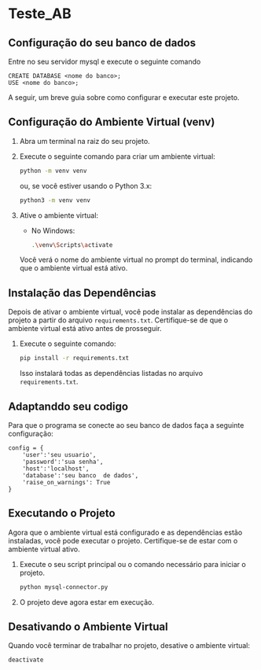 # Teste_AB

## Configuração do seu banco de dados
Entre no seu servidor mysql e execute o  seguinte comando

```
CREATE DATABASE <nome do banco>;
USE <nome do banco>;
```

A seguir, um breve guia sobre como configurar e executar este projeto.

## Configuração do Ambiente Virtual (venv)

1. Abra um terminal na raiz do seu projeto.

2. Execute o seguinte comando para criar um ambiente virtual:

    ```bash
    python -m venv venv
    ```

    ou, se você estiver usando o Python 3.x:

    ```bash
    python3 -m venv venv
    ```

3. Ative o ambiente virtual:

    - No Windows:

        ```bash
        .\venv\Scripts\activate
        ```
    Você verá o nome do ambiente virtual no prompt do terminal, indicando que o ambiente virtual está ativo.

## Instalação das Dependências

Depois de ativar o ambiente virtual, você pode instalar as dependências do projeto a partir do arquivo `requirements.txt`. Certifique-se de que o ambiente virtual está ativo antes de prosseguir.

1. Execute o seguinte comando:

    ```bash
    pip install -r requirements.txt
    ```

    Isso instalará todas as dependências listadas no arquivo `requirements.txt`.

## Adaptanddo seu codigo
Para que o programa se conecte ao seu banco de dados faça a seguinte configuração:
```
config = {
    'user':'seu usuario',
    'password':'sua senha',
    'host':'localhost',
    'database':'seu banco  de dados',
    'raise_on_warnings': True
}
```

## Executando o Projeto

Agora que o ambiente virtual está configurado e as dependências estão instaladas, você pode executar o projeto. Certifique-se de estar com o ambiente virtual ativo.

1. Execute o seu script principal ou o comando necessário para iniciar o projeto.

    ```bash
    python mysql-connector.py
    ```
2. O projeto deve agora estar em execução.

## Desativando o Ambiente Virtual

Quando você terminar de trabalhar no projeto, desative o ambiente virtual:

```bash
deactivate
